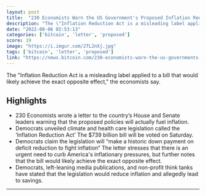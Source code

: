 ```yaml
---
layout: post
title:  "230 Economists Warn the US Government's Proposed Inflation Reduction Act Will Fuel Inflation – Economics Bitcoin News"
description: "The \"Inflation Reduction Act is a misleading label applied to a bill that would likely achieve the exact opposite effect,\" the economists say."
date: "2022-08-06 02:53:13"
categories: ['bitcoin', 'letter', 'proposed']
score: 19
image: "https://i.imgur.com/2TL2nXj.jpg"
tags: ['bitcoin', 'letter', 'proposed']
link: "https://news.bitcoin.com/230-economists-warn-the-us-governments-proposed-inflation-reduction-act-will-fuel-inflation/?utm_source=coingecko&amp;utm_content=coingecko&amp;utm_campaign=coingecko&amp;utm_medium=coingecko&amp;utm_term=coingecko"
---
```


The \"Inflation Reduction Act is a misleading label applied to a bill that would likely achieve the exact opposite effect,\" the economists say.

## Highlights

- 230 Economists wrote a letter to the country’s House and Senate leaders warning that the proposed policies will actually fuel inflation.
- Democrats unveiled climate and health care legislation called the ‘Inflation Reduction Act’ The $739 billion bill will be voted on Saturday.
- Democrats claim the legislation will “make a historic down payment on deficit reduction to fight inflation” The letter stresses that there is an urgent need to curb America's inflationary pressures, but further notes that the bill would likely achieve the exact opposite effect.
- Democrats, left-leaning media publications, and non-profit think tanks have stated that the legislation would reduce inflation and allegedly lead to savings.

---
